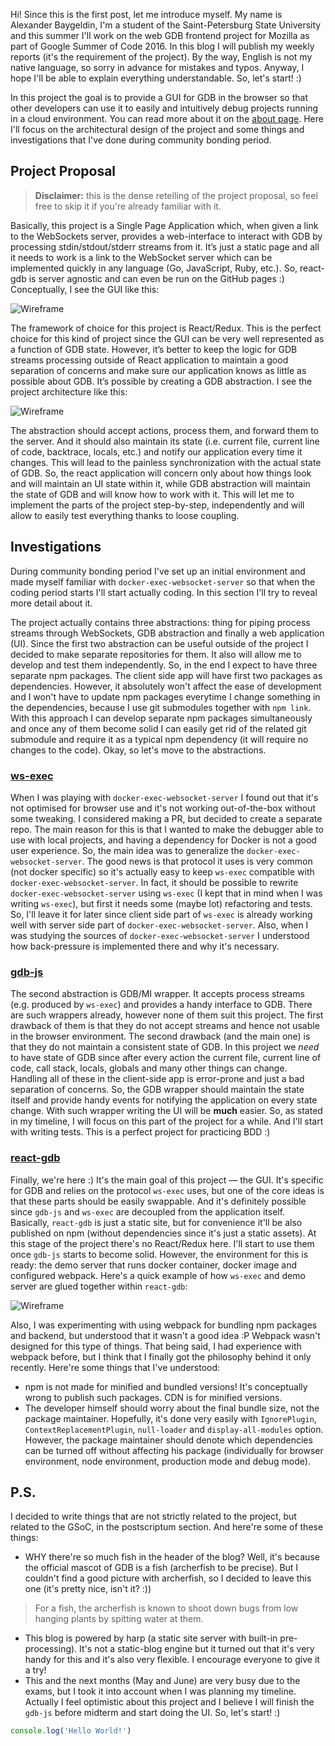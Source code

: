 Hi! Since this is the first post, let me introduce myself. My name is Alexander Baygeldin, I'm a student of the Saint-Petersburg State University and this summer I'll work on the web GDB frontend project for Mozilla as part of Google Summer of Code 2016. In this blog I will publish my weekly reports (it's the requirement of the project). By the way, English is not my native language, so sorry in advance for mistakes and typos. Anyway, I hope I'll be able to explain everything understandable. So, let's start! :)  

In this project the goal is to provide a GUI for GDB in the browser so that other developers can use it to easily and intuitively debug projects running in a cloud environment. You can read more about it on the [about page](about). Here I'll focus on the architectural design of the project and some things and investigations that I've done during community bonding period.  

## Project Proposal

> **Disclaimer:** this is the dense retelling of the project proposal, so feel free to skip it if you're already familiar with it.

Basically, this project is a Single Page Application which, when given a link to the WebSockets server, provides a web-interface to interact with GDB by processing stdin/stdout/stderr streams from it. It’s just a static page and all it needs to work is a link to the WebSocket server which can be implemented quickly in any language (Go, JavaScript, Ruby, etc.). So, react-gdb is server
agnostic and can even be run on the GitHub pages :) Conceptually, I see the GUI like this:  

![Wireframe](/assets/images/wireframe.png)   

The framework of choice for this project is React/Redux. This is the perfect choice for this kind of project since the GUI can be very well represented as a function of GDB state. However, it’s better to keep the logic for GDB streams processing outside of React application to maintain a good separation of concerns and make sure our application knows as little as possible about GDB. It’s possible by creating a GDB abstraction. I see the project architecture like this:  

![Wireframe](/assets/images/architecture.png)   

The abstraction should accept actions, process them, and forward them to the server. And it should also maintain its state (i.e. current file, current line of code, backtrace, locals, etc.) and notify our application every time it changes. This will lead to the
painless synchronization with the actual state of GDB. So, the react application will concern only about how things look and will maintain an UI state within it, while GDB abstraction will maintain the state of GDB and will know how to work with it. This will let me to implement the parts of the project step-by-step, independently and will allow to easily test everything thanks to loose coupling.

## Investigations

During community bonding period I've set up an initial environment and made myself familiar with `docker-exec-websocket-server` so that when the coding period starts I'll start actually coding. In this section I'll try to reveal more detail about it.  

The project actually contains three abstractions: thing for piping process streams through WebSockets, GDB abstraction and finally a web application (UI). Since the first two abstraction can be useful outside of the project I decided to make separate repositories for them. It also will allow me to develop and test them independently. So, in the end I expect to have three separate npm packages. The client side app will have first two packages as dependencies. However, it absolutely won't affect the ease of development and I won't have to update npm packages everytime I change something in the dependencies, because I use git submodules together with `npm link`. With this approach I can develop separate npm packages simultaneously and once any of them become solid I can easily get rid of the related git submodule and require it as a typical npm dependency (it will require no changes to the code). Okay, so let's move to the abstractions.

### [ws-exec](https://github.com/baygeldin/ws-exec)
When I was playing with `docker-exec-websocket-server` I found out that it's not optimised for browser use and it's not working out-of-the-box without some tweaking. I considered making a PR, but decided to create a separate repo. The main reason for this is that I wanted to make the debugger able to use with local projects, and having a dependency for Docker is not a good user experience. So, the main idea was to generalize the `docker-exec-websocket-server`. The good news is that protocol it uses is very common (not docker specific) so it's actually easy to keep `ws-exec` compatible with `docker-exec-websocket-server`. In fact, it should be possible to rewrite `docker-exec-websocket-server` using `ws-exec` (I kept that in mind when I was writing `ws-exec`), but first it needs some (maybe lot) refactoring and tests. So, I'll leave it for later since client side part of `ws-exec` is already working well with server side part of `docker-exec-websocket-server`. Also, when I was studying the sources of `docker-exec-websocket-server` I understood how back-pressure is implemented there and why it's necessary. 

### [gdb-js](https://github.com/baygeldin/gdb-js)
The second abstraction is GDB/MI wrapper. It accepts process streams (e.g. produced by `ws-exec`) and provides a handy interface to GDB. There are such wrappers already, however none of them suit this project. The first drawback of them is that they do not accept streams and hence not usable in the browser environment. The second drawback (and the main one) is that they do not maintain a consistent state of GDB. In this project we *need* to have state of GDB since after every action the current file, current line of code, call stack, locals, globals and many other things can change. Handling all of these in the client-side app is error-prone and just a bad separation of concerns. So, the GDB wrapper should maintain the state itself and provide handy events for notifying the application on every state change. With such wrapper writing the UI will be **much** easier. So, as stated in my timeline, I will focus on this part of the project for a while. And I'll start with writing tests. This is a perfect project for practicing BDD :)

### [react-gdb](https://github.com/baygeldin/react-gdb)
Finally, we're here :) It's the main goal of this project — the GUI. It's specific for GDB and relies on the protocol `ws-exec` uses, but one of the core ideas is that these parts should be easily swappable. And it's definitely possible since `gdb-js` and `ws-exec` are decoupled from the application itself. Basically, `react-gdb` is just a static site, but for convenience it'll be also published on npm (without dependencies since it's just a static assets). At this stage of the project there's no React/Redux here. I'll start to use them once `gdb-js` starts to become solid. However, the environment for this is ready: the demo server that runs docker container, docker image and configured webpack. Here's a quick example of how `ws-exec` and demo server are glued together within `react-gdb`: 

![Wireframe](/assets/images/example_console.png)   

Also, I was experimenting with using webpack for bundling npm packages and backend, but understood that it wasn't a good idea :P Webpack wasn't designed for this type of things. That being said, I had experience with webpack before, but I think that I finally got the philosophy behind it only recently. Here're some things that I've understood:

* npm is not made for minified and bundled versions! It's conceptually wrong to publish such packages. CDN is for minified versions.
* The developer himself should worry about the final bundle size, not the package maintainer. Hopefully, it's done very easily with `IgnorePlugin`, `ContextReplacementPlugin`, `null-loader` and `display-all-modules` option. However, the package maintainer should denote which dependencies can be turned off without affecting his package (individually for browser environment, node environment, production mode and debug mode).

## P.S.
I decided to write things that are not strictly related to the project, but related to the GSoC, in the postscriptum section. And here're some of these things:  

* WHY there're so much fish in the header of the blog? Well, it's because the official mascot of GDB is a fish (archerfish to be precise). But I couldn't find a good picture with archerfish, so I decided to leave this one (it's pretty nice, isn't it? :)) 

> For a fish, the archerfish is known to shoot down bugs from low hanging plants by spitting water at them.

* This blog is powered by harp (a static site server with built-in pre-processing). It's not a static-blog engine but it turned out that it's very handy for this and it's also very flexible. I encourage everyone to give it a try!
* This and the next months (May and June) are very busy due to the exams, but I took it into account when I was planning my timeline. Actually I feel optimistic about this project and I believe I will finish the `gdb-js` before midterm and start doing the UI. So, let's start! :)

```javascript
console.log('Hello World!')
```


